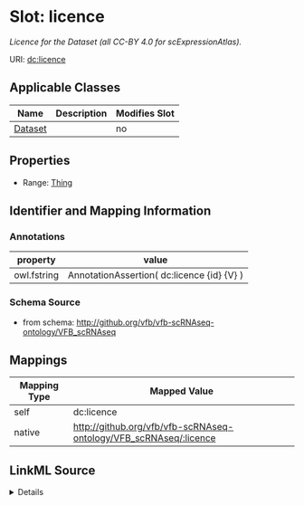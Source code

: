 

# Slot: licence


_Licence for the Dataset (all CC-BY 4.0 for scExpressionAtlas)._



URI: [dc:licence](http://purl.org/dc/terms/licence)



<!-- no inheritance hierarchy -->





## Applicable Classes

| Name | Description | Modifies Slot |
| --- | --- | --- |
| [Dataset](Dataset.md) |  |  no  |







## Properties

* Range: [Thing](Thing.md)





## Identifier and Mapping Information





### Annotations

| property | value |
| --- | --- |
| owl.fstring | AnnotationAssertion( dc:licence {id} {V} ) |



### Schema Source


* from schema: http://github.org/vfb/vfb-scRNAseq-ontology/VFB_scRNAseq




## Mappings

| Mapping Type | Mapped Value |
| ---  | ---  |
| self | dc:licence |
| native | http://github.org/vfb/vfb-scRNAseq-ontology/VFB_scRNAseq/:licence |




## LinkML Source

<details>
```yaml
name: licence
annotations:
  owl.fstring:
    tag: owl.fstring
    value: AnnotationAssertion( dc:licence {id} {V} )
description: Licence for the Dataset (all CC-BY 4.0 for scExpressionAtlas).
from_schema: http://github.org/vfb/vfb-scRNAseq-ontology/VFB_scRNAseq
rank: 1000
slot_uri: dc:licence
alias: licence
owner: Dataset
domain_of:
- Dataset
range: Thing

```
</details>